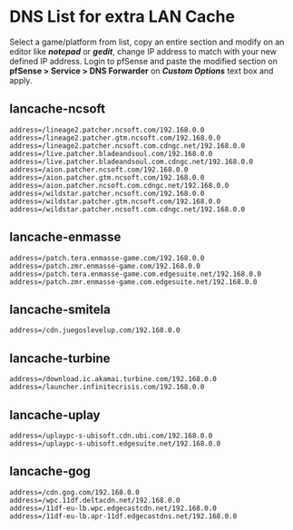 # DNS List for extra LAN Cache
Select a game/platform from list, copy an entire section and modify on an editor like **_notepad_** or **_gedit_**, change IP address to match with your new  defined IP address.
Login to pfSense and paste the modified section on **pfSense > Service > DNS Forwarder** on **_Custom Options_** text box and apply.

## lancache-ncsoft
```
address=/lineage2.patcher.ncsoft.com/192.168.0.0
address=/lineage2.patcher.gtm.ncsoft.com/192.168.0.0
address=/lineage2.patcher.ncsoft.com.cdngc.net/192.168.0.0
address=/live.patcher.bladeandsoul.com/192.168.0.0
address=/live.patcher.bladeandsoul.com.cdngc.net/192.168.0.0
address=/aion.patcher.ncsoft.com/192.168.0.0
address=/aion.patcher.gtm.ncsoft.com/192.168.0.0
address=/aion.patcher.ncsoft.com.cdngc.net/192.168.0.0
address=/wildstar.patcher.ncsoft.com/192.168.0.0
address=/wildstar.patcher.gtm.ncsoft.com/192.168.0.0
address=/wildstar.patcher.ncsoft.com.cdngc.net/192.168.0.0
```

## lancache-enmasse
```
address=/patch.tera.enmasse-game.com/192.168.0.0
address=/patch.zmr.enmasse-game.com/192.168.0.0
address=/patch.tera.enmasse-game.com.edgesuite.net/192.168.0.0
address=/patch.zmr.enmasse-game.com.edgesuite.net/192.168.0.0
```

## lancache-smitela
```
address=/cdn.juegoslevelup.com/192.168.0.0
```

## lancache-turbine
```
address=/download.ic.akamai.turbine.com/192.168.0.0
address=/launcher.infinitecrisis.com/192.168.0.0
```

## lancache-uplay
```
address=/uplaypc-s-ubisoft.cdn.ubi.com/192.168.0.0
address=/uplaypc-s-ubisoft.edgesuite.net/192.168.0.0
```

## lancache-gog
```
address=/cdn.gog.com/192.168.0.0
address=/wpc.11df.deltacdn.net/192.168.0.0
address=/11df-eu-lb.wpc.edgecastcdn.net/192.168.0.0
address=/11df-eu-lb.apr-11df.edgecastdns.net/192.168.0.0
```
